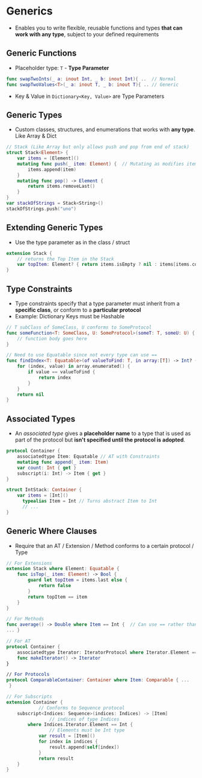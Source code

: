 # Generics
* Enables you to write flexible, reusable functions and types **that can work with any type**, subject to your defined requirements



## Generic Functions

* Placeholder type: `T`  -  **Type Parameter**
```swift
func swapTwoInts(_ a: inout Int, _ b: inout Int){ ..  // Normal
func swapTwoValues<T>(_ a: inout T, _ b: inout T){ .. // Generic
```

* Key & Value in `Dictionary<Key, Value>` are Type Parameters

  

## Generic Types

* Custom classes, structures, and enumerations that works with **any type**. Like Array & Dict
```swift
// Stack (Like Array but only allows push and pop from end of stack)
struct Stack<Element> {
    var items = [Element]()
    mutating func push(_ item: Element) {  // Mutating as modifies items
        items.append(item)
    }
    mutating func pop() -> Element {
        return items.removeLast()
    }
}
var stackOfStrings = Stack<String>()
stackOfStrings.push("uno")
```



## Extending Generic Types

* Use the type parameter as in the class / struct

```swift
extension Stack {
  	// returns the Top Item in the Stack
    var topItem: Element? { return items.isEmpty ? nil : items[items.count - 1] }
}
```



## Type Constraints

* Type constraints specify that a type parameter must inherit from a **specific class**, or conform to a **particular protocol** 
* Example: Dictionary Keys must be Hashable
```swift
// T subClass of SomeClass, U conforms to SomeProtocol
func someFunction<T: SomeClass, U: SomeProtocol>(someT: T, someU: U) {
    // function body goes here
}

// Need to use Equatable since not every type can use ==
func findIndex<T: Equatable>(of valueToFind: T, in array:[T]) -> Int? {
    for (index, value) in array.enumerated() {
        if value == valueToFind {
            return index
        }
    }
    return nil
}
```



## Associated Types

* An _associated type_ gives a **placeholder name** to a type that is used as part of the protocol but **isn't specified until the protocol is adopted**.
```swift
protocol Container {
    associatedtype Item: Equatable // AT with Constraints
    mutating func append(_ item: Item)
    var count: Int { get }
    subscript(i: Int) -> Item { get }
}

struct IntStack: Container {
    var items = [Int]()
	  typealias Item = Int // Turns abstract Item to Int
	  // ...
}
```



## Generic Where Clauses

* Require that an  AT / Extension / Method conforms to a certain protocol / Type
```swift
// For Extensions
extension Stack where Element: Equatable {
    func isTop(_ item: Element) -> Bool {
        guard let topItem = items.last else {
            return false
        }
        return topItem == item
    }
}

// For Methods
func average() -> Double where Item == Int {  // Can use == rather than :
... }

// For AT
protocol Container {
    associatedtype Iterator: IteratorProtocol where Iterator.Element == Item
    func makeIterator() -> Iterator
}

// For Protocols
protocol ComparableContainer: Container where Item: Comparable { ...
 }

// For Subscripts
extension Container {
  			// Conforms to Sequence protocol
    subscript<Indices: Sequence>(indices: Indices) -> [Item] 
				// indices of type Indices
        where Indices.Iterator.Element == Int {
				// Elements must be Int type
            var result = [Item]()
            for index in indices {
                result.append(self[index])
            }
            return result
    }
}
```
